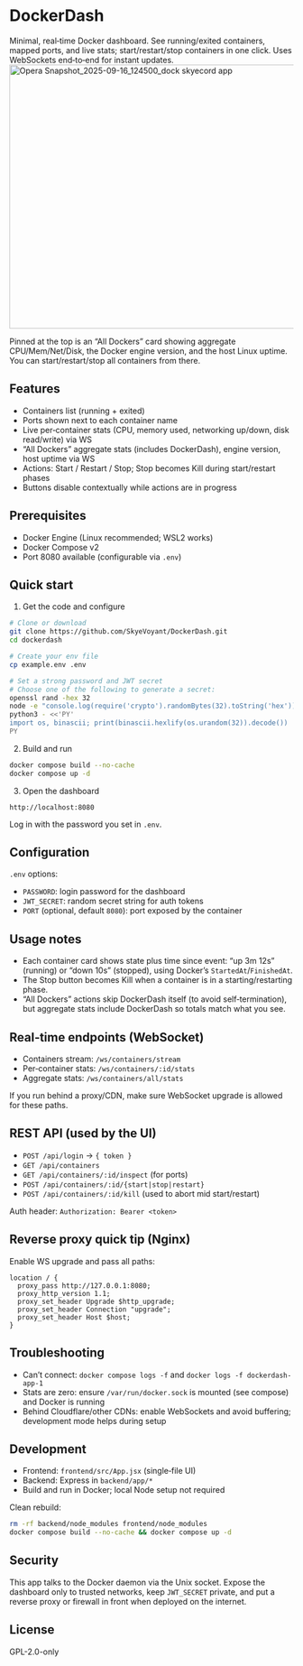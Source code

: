 # DockerDash

Minimal, real‑time Docker dashboard. See running/exited containers, mapped ports, and live stats; start/restart/stop containers in one click. Uses WebSockets end‑to‑end for instant updates.
<img width="1232" height="468" alt="Opera Snapshot_2025-09-16_124500_dock skyecord app" src="https://github.com/user-attachments/assets/afaf47ed-25a2-42f1-b5eb-271b6f351303" />

Pinned at the top is an “All Dockers” card showing aggregate CPU/Mem/Net/Disk, the Docker engine version, and the host Linux uptime. You can start/restart/stop all containers from there.

## Features
- Containers list (running + exited)
- Ports shown next to each container name
- Live per‑container stats (CPU, memory used, networking up/down, disk read/write) via WS
- “All Dockers” aggregate stats (includes DockerDash), engine version, host uptime via WS
- Actions: Start / Restart / Stop; Stop becomes Kill during start/restart phases
- Buttons disable contextually while actions are in progress

## Prerequisites
- Docker Engine (Linux recommended; WSL2 works)
- Docker Compose v2
- Port 8080 available (configurable via `.env`)

## Quick start
1) Get the code and configure
```bash
# Clone or download
git clone https://github.com/SkyeVoyant/DockerDash.git
cd dockerdash

# Create your env file
cp example.env .env

# Set a strong password and JWT secret
# Choose one of the following to generate a secret:
openssl rand -hex 32
node -e "console.log(require('crypto').randomBytes(32).toString('hex'))"
python3 - <<'PY'
import os, binascii; print(binascii.hexlify(os.urandom(32)).decode())
PY
```

2) Build and run
```bash
docker compose build --no-cache
docker compose up -d
```

3) Open the dashboard
```
http://localhost:8080
```
Log in with the password you set in `.env`.

## Configuration
`.env` options:
- `PASSWORD`: login password for the dashboard
- `JWT_SECRET`: random secret string for auth tokens
- `PORT` (optional, default `8080`): port exposed by the container

## Usage notes
- Each container card shows state plus time since event: “up 3m 12s” (running) or “down 10s” (stopped), using Docker’s `StartedAt`/`FinishedAt`.
- The Stop button becomes Kill when a container is in a starting/restarting phase.
- “All Dockers” actions skip DockerDash itself (to avoid self‑termination), but aggregate stats include DockerDash so totals match what you see.

## Real‑time endpoints (WebSocket)
- Containers stream: `/ws/containers/stream`
- Per‑container stats: `/ws/containers/:id/stats`
- Aggregate stats: `/ws/containers/all/stats`

If you run behind a proxy/CDN, make sure WebSocket upgrade is allowed for these paths.

## REST API (used by the UI)
- `POST /api/login` → `{ token }`
- `GET /api/containers`
- `GET /api/containers/:id/inspect` (for ports)
- `POST /api/containers/:id/{start|stop|restart}`
- `POST /api/containers/:id/kill` (used to abort mid start/restart)

Auth header: `Authorization: Bearer <token>`

## Reverse proxy quick tip (Nginx)
Enable WS upgrade and pass all paths:
```nginx
location / {
  proxy_pass http://127.0.0.1:8080;
  proxy_http_version 1.1;
  proxy_set_header Upgrade $http_upgrade;
  proxy_set_header Connection "upgrade";
  proxy_set_header Host $host;
}
```

## Troubleshooting
- Can’t connect: `docker compose logs -f` and `docker logs -f dockerdash-app-1`
- Stats are zero: ensure `/var/run/docker.sock` is mounted (see compose) and Docker is running
- Behind Cloudflare/other CDNs: enable WebSockets and avoid buffering; development mode helps during setup

## Development
- Frontend: `frontend/src/App.jsx` (single‑file UI)
- Backend: Express in `backend/app/*`
- Build and run in Docker; local Node setup not required

Clean rebuild:
```bash
rm -rf backend/node_modules frontend/node_modules
docker compose build --no-cache && docker compose up -d
```

## Security
This app talks to the Docker daemon via the Unix socket. Expose the dashboard only to trusted networks, keep `JWT_SECRET` private, and put a reverse proxy or firewall in front when deployed on the internet.

## License
GPL-2.0-only
